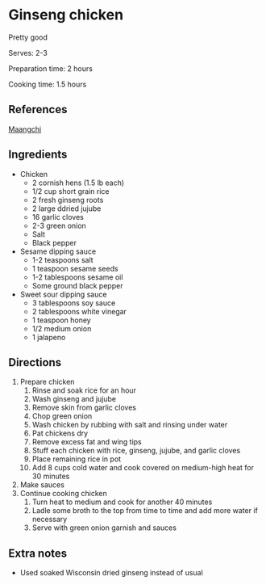 # Ginseng chicken

Pretty good

Serves: 2-3

Preparation time: 2 hours

Cooking time: 1.5 hours

## References

[Maangchi](https://www.maangchi.com/recipe/samgyetang)

## Ingredients

- Chicken
  - 2 cornish hens (1.5 lb each)
  - 1/2 cup short grain rice
  - 2 fresh ginseng roots
  - 2 large ddried jujube
  - 16 garlic cloves
  - 2-3 green onion
  - Salt
  - Black pepper
- Sesame dipping sauce
  - 1-2 teaspoons salt
  - 1 teaspoon sesame seeds
  - 1-2 tablespoons sesame oil
  - Some ground black pepper
- Sweet sour dipping sauce
  - 3 tablespoons soy sauce
  - 2 tablespoons white vinegar
  - 1 teaspoon honey
  - 1/2 medium onion
  - 1 jalapeno

## Directions

1. Prepare chicken
   1. Rinse and soak rice for an hour
   2. Wash ginseng and jujube
   3. Remove skin from garlic cloves
   4. Chop green onion
   5. Wash chicken by rubbing with salt and rinsing under water
   6. Pat chickens dry
   7. Remove excess fat and wing tips
   8. Stuff each chicken with rice, ginseng, jujube, and garlic cloves
   9. Place remaining rice in pot
   10. Add 8 cups cold water and cook covered on medium-high heat for 30 minutes
2. Make sauces
3. Continue cooking chicken
   1. Turn heat to medium and cook for another 40 minutes
   2. Ladle some broth to the top from time to time and add more water if necessary
   3. Serve with green onion garnish and sauces

## Extra notes

- Used soaked Wisconsin dried ginseng instead of usual
